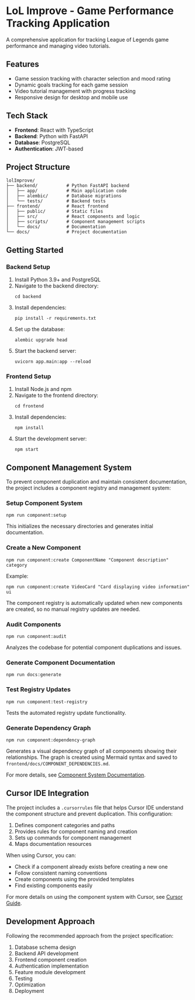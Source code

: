 # LoL Improve - Game Performance Tracking Application

A comprehensive application for tracking League of Legends game performance and managing video tutorials.

## Features

- Game session tracking with character selection and mood rating
- Dynamic goals tracking for each game session
- Video tutorial management with progress tracking
- Responsive design for desktop and mobile use

## Tech Stack

- **Frontend**: React with TypeScript
- **Backend**: Python with FastAPI
- **Database**: PostgreSQL
- **Authentication**: JWT-based

## Project Structure

```
lolImprove/
├── backend/           # Python FastAPI backend
│   ├── app/           # Main application code
│   ├── alembic/       # Database migrations
│   └── tests/         # Backend tests
├── frontend/          # React frontend
│   ├── public/        # Static files
│   ├── src/           # React components and logic
│   ├── scripts/       # Component management scripts
│   └── docs/          # Documentation
└── docs/              # Project documentation
```

## Getting Started

### Backend Setup

1. Install Python 3.9+ and PostgreSQL
2. Navigate to the backend directory:
   ```
   cd backend
   ```
3. Install dependencies:
   ```
   pip install -r requirements.txt
   ```
4. Set up the database:
   ```
   alembic upgrade head
   ```
5. Start the backend server:
   ```
   uvicorn app.main:app --reload
   ```

### Frontend Setup

1. Install Node.js and npm
2. Navigate to the frontend directory:
   ```
   cd frontend
   ```
3. Install dependencies:
   ```
   npm install
   ```
4. Start the development server:
   ```
   npm start
   ```

## Component Management System

To prevent component duplication and maintain consistent documentation, the project includes a component registry and management system:

### Setup Component System

```
npm run component:setup
```

This initializes the necessary directories and generates initial documentation.

### Create a New Component

```
npm run component:create ComponentName "Component description" category
```

Example:
```
npm run component:create VideoCard "Card displaying video information" ui
```

The component registry is automatically updated when new components are created, so no manual registry updates are needed.

### Audit Components

```
npm run component:audit
```

Analyzes the codebase for potential component duplications and issues.

### Generate Component Documentation

```
npm run docs:generate
```

### Test Registry Updates

```
npm run component:test-registry
```

Tests the automated registry update functionality.

### Generate Dependency Graph

```
npm run component:dependency-graph
```

Generates a visual dependency graph of all components showing their relationships. The graph is created using Mermaid syntax and saved to `frontend/docs/COMPONENT_DEPENDENCIES.md`.

For more details, see [Component System Documentation](frontend/docs/COMPONENT_SYSTEM.md).

## Cursor IDE Integration

The project includes a `.cursorrules` file that helps Cursor IDE understand the component structure and prevent duplication. This configuration:

1. Defines component categories and paths
2. Provides rules for component naming and creation
3. Sets up commands for component management
4. Maps documentation resources

When using Cursor, you can:
- Check if a component already exists before creating a new one
- Follow consistent naming conventions
- Create components using the provided templates
- Find existing components easily

For more details on using the component system with Cursor, see [Cursor Guide](frontend/docs/CURSOR_GUIDE.md).

## Development Approach

Following the recommended approach from the project specification:

1. Database schema design
2. Backend API development
3. Frontend component creation
4. Authentication implementation
5. Feature module development
6. Testing
7. Optimization
8. Deployment
